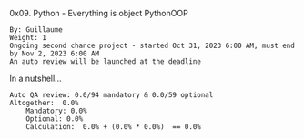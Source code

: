 0x09. Python - Everything is object
PythonOOP

    By: Guillaume
    Weight: 1
    Ongoing second chance project - started Oct 31, 2023 6:00 AM, must end by Nov 2, 2023 6:00 AM
    An auto review will be launched at the deadline

In a nutshell…

    Auto QA review: 0.0/94 mandatory & 0.0/59 optional
    Altogether:  0.0%
        Mandatory: 0.0%
        Optional: 0.0%
        Calculation:  0.0% + (0.0% * 0.0%)  == 0.0%


